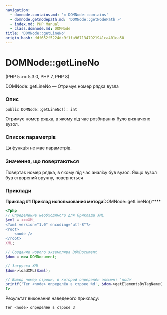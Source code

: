 ```yaml
---
navigation:
  - domnode.contains.md: '« DOMNode::contains'
  - domnode.getnodepath.md: 'DOMNode::getNodePath »'
  - index.md: PHP Manual
  - class.domnode.md: DOMNode
title: 'DOMNode::getLineNo'
origin_hash: ddf652f5224dc9f1fa9671347921941ca401ea50
---
```

# DOMNode::getLineNo

(PHP 5 >= 5.3.0, PHP 7, PHP 8)

DOMNode::getLineNo — Отримує номер рядка вузла

### Опис

```methodsynopsis
public DOMNode::getLineNo(): int
```

Отримує номер рядка, в якому під час розбирання було визначено вузол.

### Список параметрів

Ця функція не має параметрів.

### Значення, що повертаються

Повертає номер рядка, в якому під час аналізу був вузол. Якщо вузол був створений вручну, повернеться

### Приклади

**Приклад #1 Приклад использования метода**DOMNode::getLineNo()\*\*\*\*

```php
<?php
// Определение необходимого для Приклада XML
$xml = <<<XML
<?xml version="1.0" encoding="utf-8"?>
<root>
    <node />
</root>
XML;

// Создание нового экземпляра DOMDocument
$dom = new DOMDocument;

// Загрузка XML
$dom->loadXML($xml);

// Вывод номер строки, в которой определён элемент 'node'
printf('Тег <node> определён в строке %d', $dom->getElementsByTagName('node')->item(0)->getLineNo());
?>
```

Результат виконання наведеного прикладу:

```
Тег <node> определён в строке 3
```
